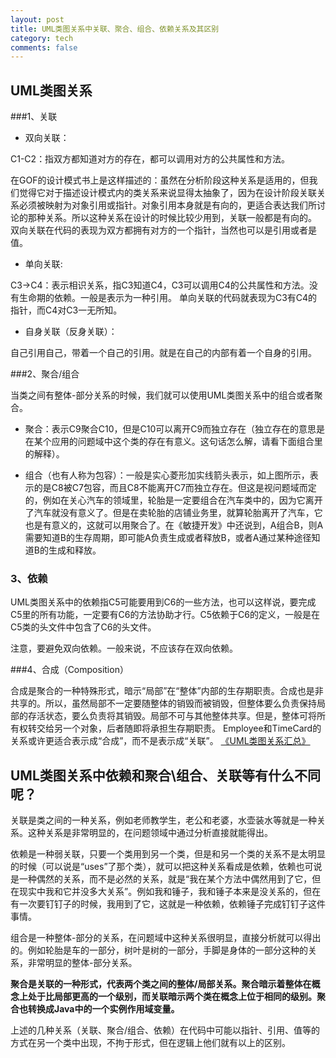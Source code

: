 ```yaml
---
layout: post
title: UML类图关系中关联、聚合、组合、依赖关系及其区别
category: tech
comments: false
---
```

## UML类图关系

###1、关联

- 双向关联：

C1-C2：指双方都知道对方的存在，都可以调用对方的公共属性和方法。

在GOF的设计模式书上是这样描述的：虽然在分析阶段这种关系是适用的，但我们觉得它对于描述设计模式内的类关系来说显得太抽象了，因为在设计阶段关联关系必须被映射为对象引用或指针。对象引用本身就是有向的，更适合表达我们所讨论的那种关系。所以这种关系在设计的时候比较少用到，关联一般都是有向的。
双向关联在代码的表现为双方都拥有对方的一个指针，当然也可以是引用或者是值。

- 单向关联:

C3->C4：表示相识关系，指C3知道C4，C3可以调用C4的公共属性和方法。没有生命期的依赖。一般是表示为一种引用。
单向关联的代码就表现为C3有C4的指针，而C4对C3一无所知。

- 自身关联（反身关联）：

自己引用自己，带着一个自己的引用。就是在自己的内部有着一个自身的引用。

###2、聚合/组合

当类之间有整体-部分关系的时候，我们就可以使用UML类图关系中的组合或者聚合。

- 聚合：表示C9聚合C10，但是C10可以离开C9而独立存在（独立存在的意思是在某个应用的问题域中这个类的存在有意义。这句话怎么解，请看下面组合里的解释）。

- 组合（也有人称为包容）：一般是实心菱形加实线箭头表示，如上图所示，表示的是C8被C7包容，而且C8不能离开C7而独立存在。但这是视问题域而定的，例如在关心汽车的领域里，轮胎是一定要组合在汽车类中的，因为它离开了汽车就没有意义了。但是在卖轮胎的店铺业务里，就算轮胎离开了汽车，它也是有意义的，这就可以用聚合了。在《敏捷开发》中还说到，A组合B，则A需要知道B的生存周期，即可能A负责生成或者释放B，或者A通过某种途径知道B的生成和释放。

### 3、依赖

UML类图关系中的依赖指C5可能要用到C6的一些方法，也可以这样说，要完成C5里的所有功能，一定要有C6的方法协助才行。C5依赖于C6的定义，一般是在C5类的头文件中包含了C6的头文件。

注意，要避免双向依赖。一般来说，不应该存在双向依赖。

###4、合成（Composition）

  合成是聚合的一种特殊形式，暗示“局部”在“整体”内部的生存期职责。合成也是非共享的。所以，虽然局部不一定要随整体的销毁而被销毁，但整体要么负责保持局部的存活状态，要么负责将其销毁。局部不可与其他整体共享。但是，整体可将所有权转交给另一个对象，后者随即将承担生存期职责。 Employee和TimeCard的关系或许更适合表示成“合成”，而不是表示成“关联”。 [《UML类图关系汇总》](http://wenku.baidu.com/view/a1180c16866fb84ae45c8d6a.html?re=view)

## UML类图关系中依赖和聚合\组合、关联等有什么不同呢？

关联是类之间的一种关系，例如老师教学生，老公和老婆，水壶装水等就是一种关系。这种关系是非常明显的，在问题领域中通过分析直接就能得出。

依赖是一种弱关联，只要一个类用到另一个类，但是和另一个类的关系不是太明显的时候（可以说是“uses”了那个类），就可以把这种关系看成是依赖，依赖也可说是一种偶然的关系，而不是必然的关系，就是“我在某个方法中偶然用到了它，但在现实中我和它并没多大关系”。例如我和锤子，我和锤子本来是没关系的，但在有一次要钉钉子的时候，我用到了它，这就是一种依赖，依赖锤子完成钉钉子这件事情。

组合是一种整体-部分的关系，在问题域中这种关系很明显，直接分析就可以得出的。例如轮胎是车的一部分，树叶是树的一部分，手脚是身体的一部分这种的关系，非常明显的整体-部分关系。

**聚合是关联的一种形式，代表两个类之间的整体/局部关系。聚合暗示着整体在概念上处于比局部更高的一个级别，而关联暗示两个类在概念上位于相同的级别。聚合也转换成Java中的一个实例作用域变量。**

上述的几种关系（关联、聚合/组合、依赖）在代码中可能以指针、引用、值等的方式在另一个类中出现，不拘于形式，但在逻辑上他们就有以上的区别。
